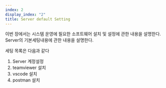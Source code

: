 ```yaml
---
index: 2
display_index: "2"
title: Server default Setting
---
```


이번 장에서는 시스템 운영에 필요한 소프트웨어 설치 및 설정에 관한 내용을 설명한다.
Server의 기본세팅내용에 관한 내용을 설명한다.

세팅 목록은 다음과 같다 

1. Server 계정설정
2. teamviewer 설치
3. vscode 설치
4. postman 설치

